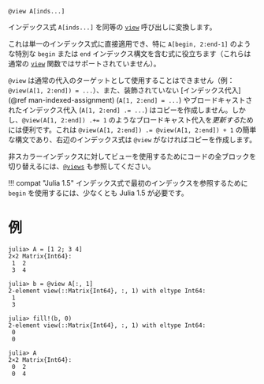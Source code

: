 ```
@view A[inds...]
```

インデックス式 `A[inds...]` を同等の [`view`](@ref) 呼び出しに変換します。

これは単一のインデックス式に直接適用でき、特に `A[begin, 2:end-1]` のような特別な `begin` または `end` インデックス構文を含む式に役立ちます（これらは通常の [`view`](@ref) 関数ではサポートされていません）。

`@view` は通常の代入のターゲットとして使用することはできません（例：`@view(A[1, 2:end]) = ...`）、また、装飾されていない [インデックス代入](@ref man-indexed-assignment) (`A[1, 2:end] = ...`) やブロードキャストされたインデックス代入 (`A[1, 2:end] .= ...`) はコピーを作成しません。しかし、`@view(A[1, 2:end]) .+= 1` のようなブロードキャスト代入を*更新する*ためには便利です。これは `@view(A[1, 2:end]) .= @view(A[1, 2:end]) + 1` の簡単な構文であり、右辺のインデックス式は `@view` がなければコピーを作成します。

非スカラーインデックスに対してビューを使用するためにコードの全ブロックを切り替えるには、[`@views`](@ref) も参照してください。

!!! compat "Julia 1.5"
    インデックス式で最初のインデックスを参照するために `begin` を使用するには、少なくとも Julia 1.5 が必要です。


# 例

```jldoctest
julia> A = [1 2; 3 4]
2×2 Matrix{Int64}:
 1  2
 3  4

julia> b = @view A[:, 1]
2-element view(::Matrix{Int64}, :, 1) with eltype Int64:
 1
 3

julia> fill!(b, 0)
2-element view(::Matrix{Int64}, :, 1) with eltype Int64:
 0
 0

julia> A
2×2 Matrix{Int64}:
 0  2
 0  4
```
